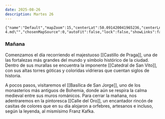 ```yaml
---
date: 2025-08-26
description: Martes 26
---
```


```mapview
{"name":"Default","mapZoom":15,"centerLat":50.091420041965236,"centerLng":14.402161850880326,"query":"linkedfrom:\"Plan/Día 4.md\"","chosenMapSource":0,"autoFit":false,"lock":false,"showLinks":false,"linkColor":"red","markerLabels":"off","embeddedHeight":500}
```

### Mañana

Comenzamos el día recorriendo el majestuoso [[Castillo de Praga]], una de las fortalezas más grandes del mundo y símbolo histórico de la ciudad. Dentro de sus murallas se encuentra la imponente [[Catedral de San Vito]], con sus altas torres góticas y coloridas vidrieras que cuentan siglos de historia.

A pocos pasos, visitaremos el [[Basílica de San Jorge]], uno de los monasterios más antiguos de Bohemia, donde aún se respira la calma medieval entre sus muros románicos. Para cerrar la mañana, nos adentraremos en la pintoresca [[Calle del Oro]], un encantador rincón de casitas de colores que en su día alojaron a orfebres, artesanos e incluso, según la leyenda, al mismísimo Franz Kafka.